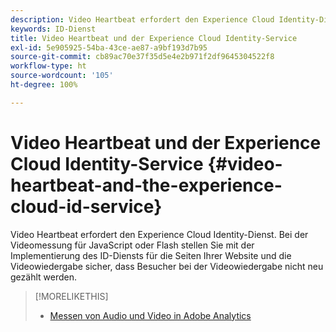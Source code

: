 ```yaml
---
description: Video Heartbeat erfordert den Experience Cloud Identity-Dienst. Bei der Videomessung für JavaScript oder Flash stellen Sie mit der Implementierung des ID-Diensts für die Seiten Ihrer Website und die Videowiedergabe sicher, dass Besucher bei der Videowiedergabe nicht neu gezählt werden.
keywords: ID-Dienst
title: Video Heartbeat und der Experience Cloud Identity-Service
exl-id: 5e905925-54ba-43ce-ae87-a9bf193d7b95
source-git-commit: cb89ac70e37f35d5e4e2b971f2df9645304522f8
workflow-type: ht
source-wordcount: '105'
ht-degree: 100%

---
```


# Video Heartbeat und der Experience Cloud Identity-Service {#video-heartbeat-and-the-experience-cloud-id-service}

Video Heartbeat erfordert den Experience Cloud Identity-Dienst. Bei der Videomessung für JavaScript oder Flash stellen Sie mit der Implementierung des ID-Diensts für die Seiten Ihrer Website und die Videowiedergabe sicher, dass Besucher bei der Videowiedergabe nicht neu gezählt werden.

>[!MORELIKETHIS]
>
>* [Messen von Audio und Video in Adobe Analytics ](https://docs.adobe.com/content/help/de-DE/experience-cloud/user-guides/home.translate.html)

